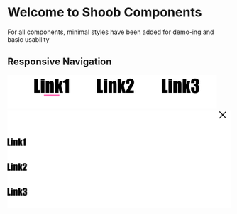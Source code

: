 # Welcome to Shoob Components

For all components, minimal styles have been added for demo-ing and basic usability

## Responsive Navigation

![alt text](pictures/navdesktop.png)
![alt text](pictures/navmobile.png)

